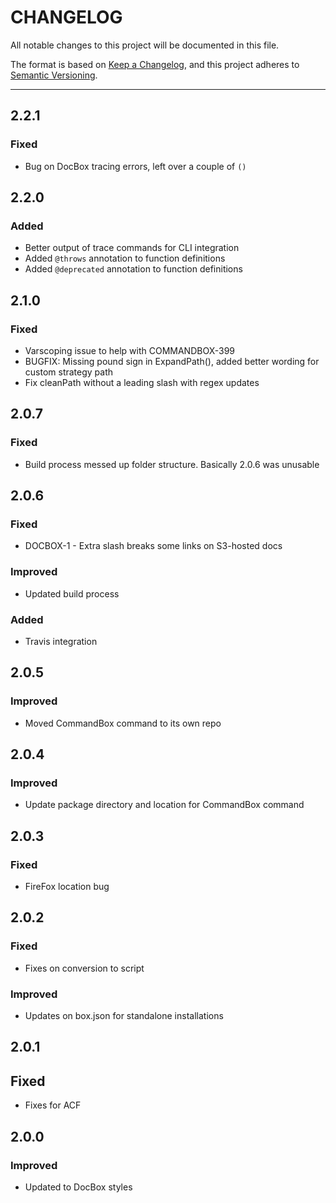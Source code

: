 # CHANGELOG

All notable changes to this project will be documented in this file.

The format is based on [Keep a Changelog](https://keepachangelog.com/en/1.0.0/),
and this project adheres to [Semantic Versioning](https://semver.org/spec/v2.0.0.html).

----

## 2.2.1

### Fixed

* Bug on DocBox tracing errors, left over a couple of `()`

## 2.2.0

### Added

* Better output of trace commands for CLI integration
* Added `@throws` annotation to function definitions
* Added `@deprecated` annotation to function definitions
## 2.1.0

### Fixed

* Varscoping issue to help with COMMANDBOX-399
* BUGFIX: Missing pound sign in ExpandPath(), added better wording for custom strategy path
* Fix cleanPath without a leading slash with regex updates

## 2.0.7

### Fixed

* Build process messed up folder structure. Basically 2.0.6 was unusable

## 2.0.6

### Fixed

* DOCBOX-1 - Extra slash breaks some links on S3-hosted docs

### Improved

* Updated build process

### Added

* Travis integration

## 2.0.5

### Improved

* Moved CommandBox command to its own repo

## 2.0.4

### Improved

* Update package directory and location for CommandBox command

## 2.0.3

### Fixed

* FireFox location bug

## 2.0.2

### Fixed

* Fixes on conversion to script

### Improved

* Updates on box.json for standalone installations

## 2.0.1

## Fixed

* Fixes for ACF

## 2.0.0

### Improved

* Updated to DocBox styles